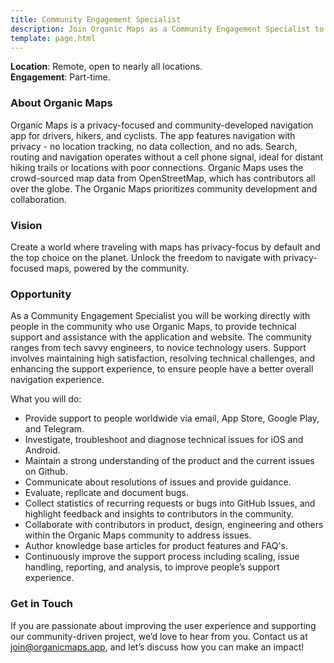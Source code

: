 ```yaml
---
title: Community Engagement Specialist
description: Join Organic Maps as a Community Engagement Specialist to provide expert technical support, troubleshoot issues, and enhance the user experience of our privacy-focused navigation app for drivers, hikers, and cyclists worldwide.
template: page.html
---
```


**Location**: Remote, open to nearly all locations. \
**Engagement**: Part-time.

### About Organic Maps

Organic Maps is a privacy-focused and community-developed navigation app for drivers, hikers, and cyclists. The app features navigation with privacy \- no location tracking, no data collection, and no ads. Search, routing and navigation operates without a cell phone signal, ideal for distant hiking trails or locations with poor connections. Organic Maps uses the crowd-sourced map data from OpenStreetMap, which has contributors all over the globe. The Organic Maps prioritizes community development and collaboration.

### Vision

Create a world where traveling with maps has privacy-focus by default and the top choice on the planet. Unlock the freedom to navigate with privacy-focused maps, powered by the community.

### Opportunity

As a Community Engagement Specialist you will be working directly with people in the community who use Organic Maps, to provide technical support and assistance with the application and website. The community ranges from tech savvy engineers, to novice technology users. Support involves maintaining high satisfaction, resolving technical challenges, and enhancing the support experience, to ensure people have a better overall navigation experience.

What you will do:

- Provide support to people worldwide via email, App Store, Google Play, and Telegram.
- Investigate, troubleshoot and diagnose technical issues for iOS and Android.
- Maintain a strong understanding of the product and the current issues on Github.
- Communicate about resolutions of issues and provide guidance.
- Evaluate, replicate and document bugs.
- Collect statistics of recurring requests or bugs into GitHub Issues, and highlight feedback and insights to contributors in the community.
- Collaborate with contributors in product, design, engineering and others within the Organic Maps community to address issues.
- Author knowledge base articles for product features and FAQ's.
- Continuously improve the support process including scaling, issue handling, reporting, and analysis, to improve people’s support experience.

### Get in Touch

If you are passionate about improving the user experience and supporting our community-driven project, we’d love to hear from you. Contact us at [join@organicmaps.app](mailto:join@organicmaps.app), and let’s discuss how you can make an impact!
